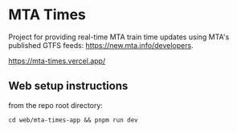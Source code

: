 # MTA Times 

Project for providing real-time MTA train time updates using MTA's published GTFS feeds: https://new.mta.info/developers.

https://mta-times.vercel.app/

## Web setup instructions

from the repo root directory:
```
cd web/mta-times-app && pnpm run dev
```
